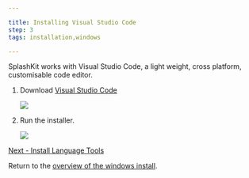 ```yaml
---

title: Installing Visual Studio Code
step: 3
tags: installation,windows

---
```


SplashKit works with Visual Studio Code, a light weight, cross platform, customisable code editor.

1. Download [Visual Studio Code](https://code.visualstudio.com)

    ![](images/install-gifs/Windows/10.gif)

1. Run the installer.

    ![](images/install-gifs/Windows/11.gif)

[Next - Install Language Tools](/articles/installation/windows/step4.html)

Return to the [overview of the windows install](/articles/installation/windows.html).
